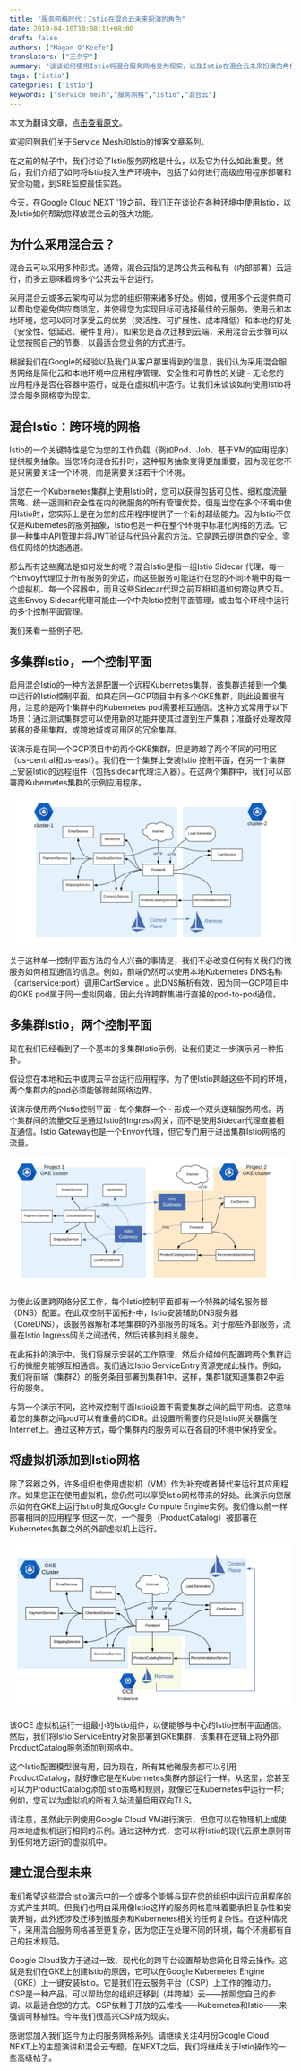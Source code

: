 ```yaml
---
title: "服务网格时代：Istio在混合云未来扮演的角色"
date: 2019-04-10T10:08:11+08:00
draft: false
authors: ["Magan O'Keefe"]
translators: ["王夕宁"]
summary: "谈谈如何使用Istio将混合服务网格变为现实，以及Istio在混合云未来扮演的角色。"
tags: ["istio"]
categories: ["istio"]
keywords: ["service mesh","服务网格","istio","混合云"]
---
```


本文为翻译文章，[点击查看原文](https://cloud.google.com/blog/topics/hybrid-cloud/the-service-mesh-era-istios-role-in-the-future-of-hybrid-cloud)。

欢迎回到我们关于Service Mesh和Istio的博客文章系列。

在之前的帖子中，我们讨论了Istio服务网格是什么，以及它为什么如此重要。然后，我们介绍了如何将Istio投入生产环境中，包括了如何进行高级应用程序部署和安全功能，到SRE监控最佳实践。

今天，在Google Cloud NEXT '19之前，我们正在谈论在各种环境中使用Istio，以及Istio如何帮助您释放混合云的强大功能。

## 为什么采用混合云？

混合云可以采用多种形式。通常，混合云指的是跨公共云和私有（内部部署）云运行，而多云意味着跨多个公共云平台运行。

采用混合云或多云架构可以为您的组织带来诸多好处。例如，使用多个云提供商可以帮助您避免供应商锁定，并使得您为实现目标可选择最佳的云服务。使用云和本地环境，您可以同时享受云的优势（灵活性、可扩展性、成本降低）和本地的好处（安全性、低延迟、硬件复用）。如果您是首次迁移到云端，采用混合云步骤可以让您按照自己的节奏，以最适合您业务的方式进行。

根据我们在Google的经验以及我们从客户那里得到的信息，我们认为采用混合服务网络是简化云和本地环境中应用程序管理、安全性和可靠性的关键 - 无论您的应用程序是否在容器中运行，或是在虚拟机中运行。让我们来谈谈如何使用Istio将混合服务网格变为现实。

## 混合Istio：跨环境的网格

Istio的一个关键特性是它为您的工作负载（例如Pod、Job、基于VM的应用程序）提供服务抽象。当您转向混合拓扑时，这种服务抽象变得更加重要，因为现在您不是只需要关注一个环境，而是需要关注若干个环境。

当您在一个Kubernetes集群上使用Istio时，您可以获得包括可见性、​​细粒度流量策略、统一遥测和安全性在内的微服务的所有管理优势。但是当您在多个环境中使用Istio时，您实际上是在为您的应用程序提供了一个新的超级能力。因为Istio不仅仅是Kubernetes的服务抽象，Istio也是一种在整个环境中标准化网络的方法。它是一种集中API管理并将JWT验证与代码分离的方法。它是跨云提供商的安全、零信任网络的快速通道。

那么所有这些魔法是如何发生的呢？混合Istio是指一组Istio Sidecar 代理，每一个Envoy代理位于所有服务的旁边，而这些服务可能运行在您的不同环境中的每一个虚拟机、每一个容器中，而且这些Sidecar代理之前互相知道如何跨边界交互。这些Envoy Sidecar代理可能由一个中央Istio控制平面管理，或由每个环境中运行的多个控制平面管理。

我们来看一些例子吧。

## 多集群Istio，一个控制平面

启用混合Istio的一种方法是配置一个远程Kubernetes集群，该集群连接到一个集中运行的Istio控制平面。如果在同一GCP项目中有多个GKE集群，则此设置很有用，注意的是两个集群中的Kubernetes pod需要相互通信。这种方式常用于以下场景：通过测试集群您可以使用新的功能并使其过渡到生产集群；准备好处理故障转移的备用集群，或跨地域或可用区的冗余集群。

该演示是在同一个GCP项目中的两个GKE集群，但是跨越了两个不同的可用区（us-central和us-east）。我们在一个集群上安装Istio 控制平面，在另一个集群上安装Istio的远程组件（包括sidecar代理注入器）。在这两个集群中，我们可以部署跨Kubernetes集群的示例应用程序。

![](740de70aly1g1ufab9cslj212w0kjn0n.jpg)

关于这种单一控制平面方法的令人兴奋的事情是，我们不必改变任何有关我们的微服务如何相互通信的信息。例如，前端仍然可以使用本地Kubernetes DNS名称（cartservice:port）调用CartService 。此DNS解析有效，因为同一GCP项目中的GKE pod属于同一虚拟网络，因此允许跨群集进行直接的pod-to-pod通信。

## 多集群Istio，两个控制平面

现在我们已经看到了一个基本的多集群Istio示例，让我们更进一步演示另一种拓扑。

假设您在本地和云中或跨云平台运行应用程序。为了使Istio跨越这些不同的环境，两个集群内的pod必须能够跨越网络边界。

该演示使用两个Istio控制平面 - 每个集群一个 - 形成一个双头逻辑服务网格。两个集群间的流量交互是通过Istio的Ingress网关，而不是使用Sidecar代理直接相互通信。Istio Gateway也是一个Envoy代理，但它专门用于进出集群Istio网格的流量。

![](740de70aly1g1uf9x9drej20xc0fediq.jpg)

为使此设置跨网络分区工作，每个Istio控制平面都有一个特殊的域名服务器（DNS）配置。在此双控制平面拓扑中，Istio安装辅助DNS服务器（CoreDNS），该服务器解析本地集群的外部服务的域名。对于那些外部服务，流量在Istio Ingress网关之间透传，然后转移到相关服务。

在此拓扑的演示中，我们将展示安装的工作原理，然后介绍如何配置跨两个集群运行的微服务能够互相通信。我们通过Istio ServiceEntry资源完成此操作。例如，我们将前端（集群2）的服务条目部署到集群1中。这样，集群1就知道集群2中运行的服务。

与第一个演示不同，这种双控制平面Istio设置不需要集群之间的扁平网络。这意味着您的集群之间pod可以有重叠的CIDR。此设置所需要的只是Istio网关暴露在Internet上。通过这种方式，每个集群内的服务可以在各自的环境中保持安全。

## 将虚拟机添加到Istio网格

除了容器之外，许多组织也使用虚拟机（VM）作为补充或者替代来运行其应用程序。如果您正在使用虚拟机，您仍然可以享受Istio网格带来的好处。此演示向您展示如何在GKE上运行Istio时集成Google Compute Engine实例。我们像以前一样部署相同的应用程序 但这一次，一个服务（ProductCatalog）被部署在Kubernetes集群之外的外部虚拟机上运行。

![](740de70aly1g1uf9946qjj212w0n4ae7.jpg)

该GCE 虚拟机运行一组最小的Istio组件，以便能够与中心的Istio控制平面通信。然后，我们将Istio ServiceEntry对象部署到GKE集群，该集群在逻辑上将外部ProductCatalog服务添加到网格中。

这个Istio配置模型很有用，因为现在，所有其他微服务都可以引用 ProductCatalog，就好像它是在Kubernetes集群内部运行一样。从这里，您甚至可以为ProductCatalog添加Istio策略和规则，就像它在Kubernetes中运行一样; 例如，您可以为虚拟机的所有入站流量启用双向TLS。

请注意，虽然此示例使用Google Cloud VM进行演示，但您可以在物理机上或使用本地虚拟机运行相同的示例。通过这种方式，您可以将Istio的现代云原生原则带到任何地方运行的虚拟机中。 

## 建立混合型未来

我们希望这些混合Istio演示中的一个或多个能够与现在您的组织中运行应用程序的方式产生共鸣。但我们也明白采用像Istio这样的服务网格意味着要承担复杂性和安装开销，此外还涉及迁移到微服务和Kubernetes相关的任何复杂性。在这种情况下，采用混合服务网格甚至更复杂，因为您正在处理不同的环境，每个环境都有自己的技术规范。

Google Cloud致力于通过一致、现代化的跨平台设置帮助您简化日常云操作。这就是我们在GKE上创建Istio的原因，它可以在Google Kubernetes Engine（GKE）上一键安装Istio。它是我们在云服务平台（CSP）上工作的推动力。CSP是一种产品，可以帮助您的组织迁移到（并跨越）云——按照您自己的步调、以最适合您的方式。CSP依赖于开放的云堆栈——Kubernetes和Istio——来强调可移植性。今年我们很高兴CSP成为现实。

感谢您加入我们迄今为止的服务网格系列。请继续关注4月份Google Cloud NEXT上的主题演讲和混合云专题。在NEXT之后，我们将继续关于Istio操作的一些高级帖子。
